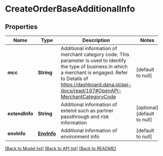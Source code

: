 # CreateOrderBaseAdditionalInfo
## Properties

| Name | Type | Description | Notes |
|------------ | ------------- | ------------- | -------------|
| **mcc** | **String** | Additional information of merchant category code. This parameter is used to identify the type of business in which a merchant is engaged. Refer to Details of https://dashboard.dana.id/api-docs/read/197#OpenAPI-MerchantCategoryCode | [default to null] |
| **extendInfo** | **String** | Additional information of extend such as partner passthrough and risk information | [optional] [default to null] |
| **envInfo** | [**EnvInfo**](EnvInfo.md) | Additional information of environment info | [default to null] |

[[Back to Model list]](../README.md#documentation-for-models) [[Back to API list]](../README.md#documentation-for-api-endpoints) [[Back to README]](../README.md)

